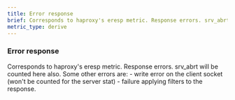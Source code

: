 ```yaml
---
title: Error response
brief: Corresponds to haproxy's eresp metric. Response errors. srv_abrt will be counted here also. Responses denied because of security concerns.
metric_type: derive
---
```

### Error response

Corresponds to haproxy's eresp metric. Response errors. srv_abrt will be counted here also.
     Some other errors are:
     - write error on the client socket (won't be counted for the server stat)
     - failure applying filters to the response.
